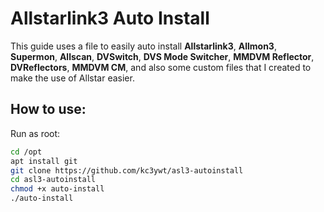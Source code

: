 # Allstarlink3 Auto Install

This guide uses a file to easily auto install **Allstarlink3**, **Allmon3**, **Supermon**, **Allscan**, **DVSwitch**, **DVS Mode Switcher**, **MMDVM Reflector**, **DVReflectors**, **MMDVM CM**, and also some custom files that I created to make the use of Allstar easier.



## How to use:
Run as root:

```bash
cd /opt
apt install git
git clone https://github.com/kc3ywt/asl3-autoinstall
cd asl3-autoinstall
chmod +x auto-install
./auto-install
```









